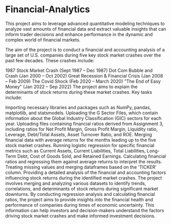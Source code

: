 # Financial-Analytics
This project aims to leverage advanced quantitative modeling techniques to analyze vast amounts of financial data and extract valuable insights that can inform trader decisions and enhance performance in the dynamic and complex world of financial markets.

The aim of the project is to conduct a financial and accounting analysis of a large set of U.S. companies during five key stock market crashes over the past few decades. These crashes include:

1987 Stock Market Crash (Sept 1987 – Dec 1987)
Dot Com Bubble and Crash (Jan 2000 – Oct 2002)
Great Recession & Financial Crisis (Jan 2008 – Feb 2009)
The Covid Shock (Feb 2020 – March 2020)
"The End of Easy Money" (Jan 2022 – Sep 2022)
The project aims to explain the determinants of stock returns during these market crashes. Key tasks include:

Importing necessary libraries and packages such as NumPy, pandas, matplotlib, and statsmodels.
Uploading the G Sector Files, which contain information about the Global Industry Classification (GIC) sectors for each year.
Uploading files containing financial ratios derived from Assignment 3, including ratios for Net Profit Margin, Gross Profit Margin, Liquidity ratio, Leverage, Debt/Total Assets, Asset Turnover Ratio, and ROE.
Merging financial data with average returns for the months leading up to the five stock market crashes.
Running logistic regression for specific financial metrics such as Current Assets, Current Liabilities, Total Liabilities, Long-Term Debt, Cost of Goods Sold, and Retained Earnings.
Calculating financial ratios and regressing them against average returns to interpret the results.
Treating missing values and merging dataframes based on the 'TICKER' column.
Providing a detailed analysis of the financial and accounting factors influencing stock returns during the identified market crashes.
The project involves merging and analyzing various datasets to identify trends, correlations, and determinants of stock returns during significant market downturns. By conducting regression analysis and calculating financial ratios, the project aims to provide insights into the financial health and performance of companies during times of economic uncertainty. This information can help investors and decision-makers understand the factors driving stock market crashes and make informed investment decisions.

